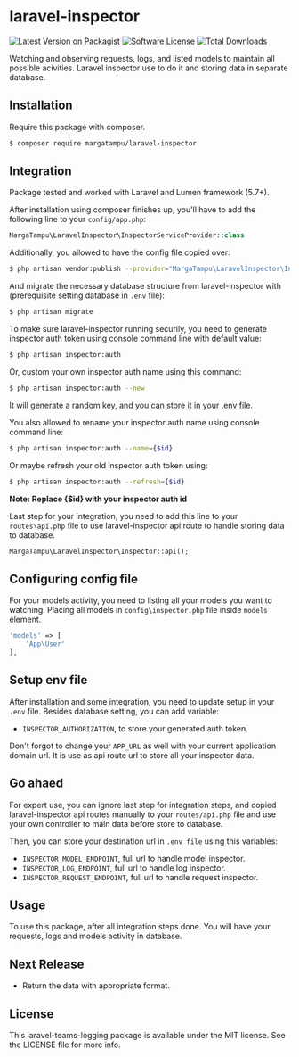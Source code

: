# laravel-inspector

[![Latest Version on Packagist](https://img.shields.io/packagist/v/margatampu/aravel-inspector.svg?style=flat-square)](https://packagist.org/packages/margatampu/aravel-inspector)
[![Software License](https://img.shields.io/badge/license-MIT-brightgreen.svg?style=flat-square)](LICENSE.md)
[![Total Downloads](https://img.shields.io/packagist/dt/margatampu/aravel-inspector.svg?style=flat-square)](https://packagist.org/packages/margatampu/aravel-inspector)

Watching and observing requests, logs, and listed models to maintain all possible acivities. Laravel inspector use to do it and storing data in separate database.

## Installation

Require this package with composer.

```bash
$ composer require margatampu/laravel-inspector
```

## Integration
Package tested and worked with Laravel and Lumen framework (5.7+). 

After installation using composer finishes up, you'll have to add the following line to your `config/app.php`:

```php
MargaTampu\LaravelInspector\InspectorServiceProvider::class
```

Additionally, you allowed to have the config file copied over:

```bash
$ php artisan vendor:publish --provider="MargaTampu\LaravelInspector\InspectorServiceProvider"
```

And migrate the necessary database structure from laravel-inspector with (prerequisite setting database in `.env` file):

```bash
$ php artisan migrate
```

To make sure laravel-inspector running securily, you need to generate inspector auth token using console command line with default value:

```bash
$ php artisan inspector:auth
```

Or, custom your own inspector auth name using this command:
```bash
$ php artisan inspector:auth --new
```

It will generate a random key, and you can [store it in your .env](#setup-env-file) file.

You also allowed to rename your inspector auth name using console command line:

```bash
$ php artisan inspector:auth --name={$id}
```

Or maybe refresh your old inspector auth token using:

```bash
$ php artisan inspector:auth --refresh={$id}
```

__Note: Replace {$id} with your inspector auth id__

Last step for your integration, you need to add this line to your `routes\api.php` file to use laravel-inspector api route to handle storing data to database.
```php
MargaTampu\LaravelInspector\Inspector::api();
```

## Configuring config file
For your models activity, you need to listing all your models you want to watching. Placing all models in `config\inspector.php` file inside `models` element.

```php
'models' => [
    'App\User'
],
```

## Setup env file
After installation and some integration, you need to update setup in your `.env` file. Besides database setting, you can add variable:
- `INSPECTOR_AUTHORIZATION`, to store your generated auth token.

Don't forgot to change your `APP_URL` as well with your current application domain url. It is use as api route url to store all your inspector data.

## Go ahaed
For expert use, you can ignore last step for integration steps, and copied laravel-inspector api routes manually to your `routes/api.php` file and use your own controller to main data before store to database.

Then, you can store your destination url in `.env file` using this variables:

- `INSPECTOR_MODEL_ENDPOINT`, full url to handle model inspector.
- `INSPECTOR_LOG_ENDPOINT`, full url to handle log inspector.
- `INSPECTOR_REQUEST_ENDPOINT`, full url to handle request inspector.

## Usage
To use this package, after all integration steps done. You will have your requests, logs and models activity in database.

## Next Release
- Return the data with appropriate format.

## License

This laravel-teams-logging package is available under the MIT license. See the LICENSE file for more info.

